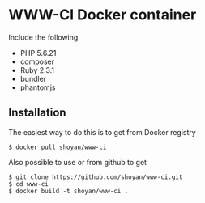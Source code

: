 # WWW-CI Docker container

Include the following.

* PHP 5.6.21
* composer
* Ruby 2.3.1
* bundler
* phantomjs


## Installation

The easiest way to do this is to get from Docker registry

```
$ docker pull shoyan/www-ci
```

Also possible to use or from github to get

```
$ git clone https://github.com/shoyan/www-ci.git
$ cd www-ci
$ docker build -t shoyan/www-ci .
```
